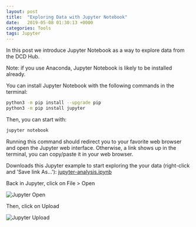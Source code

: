 ```yaml
---
layout: post
title:  "Exploring Data with Jupyter Notebook"
date:   2019-05-08 01:30:13 +0000
categories: Tools
tags: Jupyter
---
```


In this post we introduce Jupyter Notebook as a way to explore data from the DCD Hub.

Note: if you use Anaconda, Jupyter Notebook is likely to be installed already.

You can install Jupyter Notebook with the following commands in the terminal:

```bash
python3 -m pip install --upgrade pip
python3 -m pip install jupyter
```

Then, you can start with:

```bash
jupyter notebook
```

Running this command should redirect you to your favorite web browser and open
the Jupyter web interface. Otherwise, a link shows up in the terminal, you can
copy/paste it in your web browser.

Downloads this Jupyter example to start exploring the your data (right-click and 'Save link As...'):
[jupyter-analysis.ipynb](https://github.com/datacentricdesign/docs/raw/master/examples/process/jupyter-analysis.ipynb)

Back in Jupyter, click on File > Open

![Jupyter Open](/docs/assets/res/jupyter-open.png)

Then, click on Upload

![Jupyter Upload](/docs/assets/res/jupyter-upload.png)

